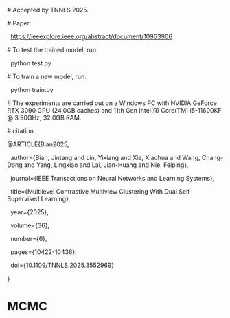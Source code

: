\# Accepted by TNNLS 2025.



\# Paper:

&nbsp; https://ieeexplore.ieee.org/abstract/document/10963906



\# To test the trained model, run:

&nbsp; python test.py



\# To train a new model, run:

&nbsp; python train.py



\# The experiments are carried out on a Windows PC with NVIDIA GeForce RTX 3090 GPU (24.0GB caches) and 11th Gen Intel(R) Core(TM) i5-11600KF @ 3.90GHz, 32.0GB RAM.



\# citation

@ARTICLE{Bian2025,

&nbsp; author={Bian, Jintang and Lin, Yixiang and Xie, Xiaohua and Wang, Chang-Dong and Yang, Lingxiao and Lai, Jian-Huang and Nie, Feiping},

&nbsp; journal={IEEE Transactions on Neural Networks and Learning Systems}, 

&nbsp; title={Multilevel Contrastive Multiview Clustering With Dual Self-Supervised Learning}, 

&nbsp; year={2025},

&nbsp; volume={36},

&nbsp; number={6},

&nbsp; pages={10422-10436},

&nbsp; doi={10.1109/TNNLS.2025.3552969}

}



# MCMC
